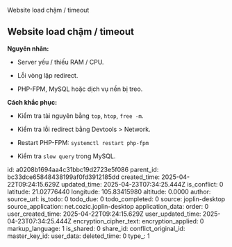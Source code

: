 Website load chậm / timeout

## **Website load chậm / timeout**

**Nguyên nhân:**

- Server yếu / thiếu RAM / CPU.
    
- Lỗi vòng lặp redirect.
    
- PHP-FPM, MySQL hoặc dịch vụ nền bị treo.
    

**Cách khắc phục:**

- Kiểm tra tài nguyên bằng `top`, `htop`, `free -m`.
    
- Kiểm tra lỗi redirect bằng Devtools > Network.
    
- Restart PHP-FPM: `systemctl restart php-fpm`
    
- Kiểm tra `slow query` trong MySQL.

id: a0208b1694aa4c31bbc19d2723e5f086
parent_id: bc33dce65848438199af0fd3912185dd
created_time: 2025-04-22T09:24:15.629Z
updated_time: 2025-04-23T07:34:25.444Z
is_conflict: 0
latitude: 21.02776440
longitude: 105.83415980
altitude: 0.0000
author: 
source_url: 
is_todo: 0
todo_due: 0
todo_completed: 0
source: joplin-desktop
source_application: net.cozic.joplin-desktop
application_data: 
order: 0
user_created_time: 2025-04-22T09:24:15.629Z
user_updated_time: 2025-04-23T07:34:25.444Z
encryption_cipher_text: 
encryption_applied: 0
markup_language: 1
is_shared: 0
share_id: 
conflict_original_id: 
master_key_id: 
user_data: 
deleted_time: 0
type_: 1